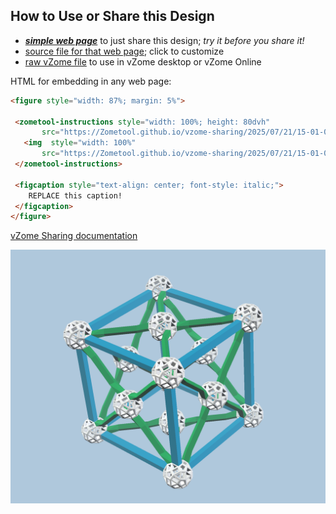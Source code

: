 
## How to Use or Share this Design

 - [***simple web page***](<https://Zometool.github.io/vzome-sharing/2025/07/21/15-01-04-CRY-Cubic-F-All/>) to just share this design; *try it before you share it!*
 - [source file for that web page](<https://github.com/Zometool/vzome-sharing/edit/main/2025/07/21/15-01-04-CRY-Cubic-F-All/index.md>); click to customize
 - [raw vZome file](<https://raw.githubusercontent.com/Zometool/vzome-sharing/main/2025/07/21/15-01-04-CRY-Cubic-F-All/CRY-Cubic-F-All.vZome>) to use in vZome desktop or vZome Online
 
 HTML for embedding in any web page:
 ```html
<figure style="width: 87%; margin: 5%">
  
  <zometool-instructions style="width: 100%; height: 80dvh"
        src="https://Zometool.github.io/vzome-sharing/2025/07/21/15-01-04-CRY-Cubic-F-All/CRY-Cubic-F-All.vZome" >
    <img  style="width: 100%"
        src="https://Zometool.github.io/vzome-sharing/2025/07/21/15-01-04-CRY-Cubic-F-All/CRY-Cubic-F-All.png" >
  </zometool-instructions>

  <figcaption style="text-align: center; font-style: italic;">
     REPLACE this caption!
  </figcaption>
</figure>

 ```

[vZome Sharing documentation](https://vzome.github.io/vzome/sharing.html#how-it-works)

![Image](<CRY-Cubic-F-All.png>)

